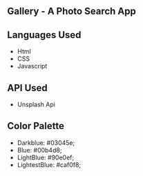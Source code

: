 ## Gallery - A Photo Search App

## Languages Used

- Html
- CSS
- Javascript

## API Used

- Unsplash Api

## Color Palette

-   Darkblue: #03045e;
-   Blue: #00b4d8;
-   LightBlue: #90e0ef;
-   LightestBlue: #caf0f8;

